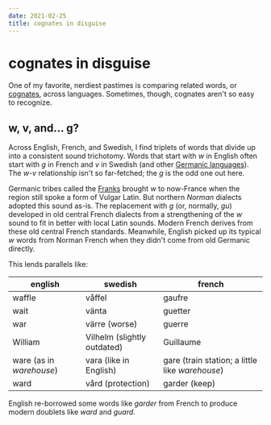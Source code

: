 ```yaml
---
date: 2021-02-25
title: cognates in disguise
---
```


# cognates in disguise

One of my favorite, nerdiest pastimes is comparing related words, or [cognates](https://en.wikipedia.org/wiki/Cognate), across languages. Sometimes, though, cognates aren't so easy to recognize.

## w, v, and... g?

Across English, French, and Swedish, I find triplets of words that divide up into a consistent sound trichotomy. Words that start with *w* in English often start with *g* in French and *v* in Swedish (and other [Germanic languages](https://en.wikipedia.org/wiki/Germanic_languages#Modern_status)). The *w*-*v* relationship isn't so far-fetched; the *g* is the odd one out here.

Germanic tribes called the [Franks](https://en.wikipedia.org/wiki/Franks) brought *w* to now-France when the region still spoke a form of Vulgar Latin. But northern *Norman* dialects adopted this sound as-is. The replacement with *g* (or, normally, *gu*) developed in old central French dialects from a strengthening of the *w* sound to fit in better with local Latin sounds. Modern French derives from these old central French standards. Meanwhile, English picked up its typical *w* words from Norman French when they didn't come from old Germanic directly.

This lends parallels like:

| english                  | swedish                     | french                                          |
| ------------------------ | --------------------------- | ----------------------------------------------- |
| waffle                   | våffel                      | gaufre                                          |
| wait                     | vänta                       | guetter                                         |
| war                      | värre (worse)               | guerre                                          |
| William                  | Vilhelm (slightly outdated) | Guillaume                                       |
| ware (as in *warehouse*) | vara (like in English)      | gare (train station; a little like *warehouse*) |
| ward                     | vård (protection)           | garder (keep)                                   |

English re-borrowed some words like *garder* from French to produce modern doublets like *ward* and *guard*.